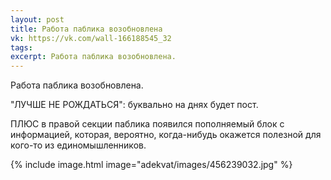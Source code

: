 ```yaml
---
layout: post
title: Работа паблика возобновлена
vk: https://vk.com/wall-166188545_32
tags: 
excerpt: Работа паблика возобновлена.
---
```

Работа паблика возобновлена.

"ЛУЧШЕ НЕ РОЖДАТЬСЯ": буквально на днях будет пост. 

ПЛЮС в правой секции паблика появился пополняемый блок с информацией, которая, вероятно, когда-нибудь окажется полезной для кого-то из единомышленников.

{% include image.html image="adekvat/images/456239032.jpg" %}